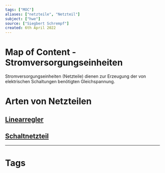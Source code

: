 ```yaml
---
tags: ["MOC"]
aliases: ["netzteile", "Netzteil"]
subject: ["hwe"]
source: ["Siegbert Schrempf"]
created: 6th April 2022
---
```


# Map of Content - Stromversorgungseinheiten

Stromversorgungseinheiten (Netzteile) dienen zur Erzeugung der von elektrischen Schaltungen benötigten Gleichspannung.

# Arten von Netzteilen

## [Linearregler](Spannungsstabilisierung.md)

## [Schaltnetzteil](Schaltnetzteil.md)
---
# Tags